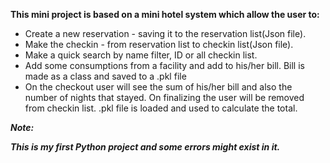**This mini project is based on a mini hotel system which allow the user to:**

- Create a new reservation - saving it to the reservation list(Json file).
- Make the checkin - from reservation list to checkin list(Json file).
- Make a quick search by name filter, ID or all checkin list.
- Add some consumptions from a facility and add to his/her bill. Bill is made as a class and saved to a .pkl file
- On the checkout user will see the sum of his/her bill and also the number of nights that stayed. On finalizing the user will be removed from checkin list. .pkl file is loaded and used to calculate the total.


***Note:***

*****This is my first Python project and some errors might exist in it.*****